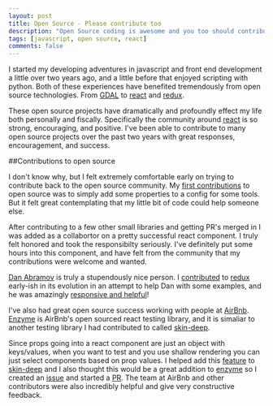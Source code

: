 ```yaml
---
layout: post
title: Open Source - Please contribute too
description: "Open Source coding is awesome and you too should contribute"
tags: [javascript, open source, react]
comments: false
---
```


I started my developing adventures in javascript and front end development a little over two years ago, and a little before that enjoyed scripting with python. Both of these experiences have benefited tremendously from open source technologies. From [GDAL](https://pypi.python.org/pypi/GDAL/) to [react](http://facebook.github.io/react/) and [redux](http://redux.js.org/).

These open source projects have dramatically and profoundly effect my life both personally and fiscally. Specifically the community around [react](http://facebook.github.io/react/) is so strong, encouraging, and positive. I've been able to contribute to many open source projects over the past two years with great responses, encouragement, and success.

##Contributions to open source

I don't know why, but I felt extremely comfortable early on trying to contribute back to the open source community. My [first contributions](https://github.com/loganbestwick/geo-tools/commits?author=hartzis) to open source was to simply add some properties to a config for some tools. But it felt great contemplating that my little bit of code could help someone else.

After contributing to a few other small libraries and getting PR's merged in I was added as a collabortor on a pretty successful react component. I truly felt honored and took the responsibilty seriously. I've definitely put some hours into this component, and have felt from the community that my contributions were welcome and wanted.

[Dan Abramov](https://twitter.com/dan_abramov) is truly a stupendously nice person. I [contributed](https://github.com/reactjs/redux/commits?author=hartzis) to [redux](http://redux.js.org/) early-ish in its evolution in an attempt to help Dan with some examples, and he was amazingly [responsive and helpful](https://github.com/reactjs/redux/pull/424)!

I've also had great open source success working with people at [AirBnb](https://github.com/airbnb). [Enzyme](/) is AirBnb's open sourced react testing library, and it is simaliar to another testing library I had contributed to called [skin-deep](/).

Since props going into a react component are just an object with keys/values, when you want to test and you use shallow rendering you can just select components based on prop values. I helped add this [feature](/) to [skin-deep](/) and I also thought this would be a great addition to [enzyme](/) so I created an [issue](/) and started a [PR](/). The team at AirBnb and other contributors were also incredibly helpful and give very constructive feedback.
